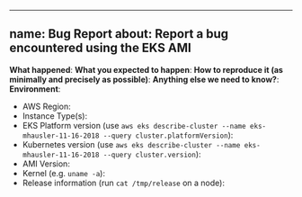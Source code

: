 ---
name: Bug Report
about: Report a bug encountered using the EKS AMI
 ---
 <!-- Please use this template while reporting a bug and provide as much info as possible. Please also search for existing open and closed issues that may answer your question. Thanks!-->
 **What happened**:
 **What you expected to happen**:
 **How to reproduce it (as minimally and precisely as possible)**:
 **Anything else we need to know?**:
 **Environment**:
- AWS Region:
- Instance Type(s):
- EKS Platform version (use `aws eks describe-cluster --name eks-mhausler-11-16-2018 --query cluster.platformVersion`):
- Kubernetes version (use `aws eks describe-cluster --name eks-mhausler-11-16-2018 --query cluster.version`):
- AMI Version:
- Kernel (e.g. `uname -a`):
- Release information (run `cat /tmp/release` on a node):
<!-- Put release info in the triple backticks below-->
```
```
